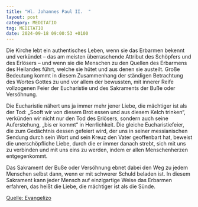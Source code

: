```yaml
---
title: "Hl. Johannes Paul II.  "
layout: post
category: MEDITATIO
tag: MEDITATIO
date: 2024-09-18 09:00:53 +0100
---
```

Die Kirche lebt ein authentisches Leben, wenn sie das Erbarmen bekennt und verkündet – das am meisten überraschende Attribut des Schöpfers und des Erlösers – und wenn sie die Menschen zu den Quellen des Erbarmens des Heilandes führt, welche sie hütet und aus denen sie austeilt. Große Bedeutung kommt in diesem Zusammenhang der ständigen Betrachtung des Wortes Gottes zu und vor allem der bewussten, mit innerer Reife vollzogenen Feier der Eucharistie und des Sakraments der Buße oder Versöhnung.<!--more--> 

Die Eucharistie nähert uns ja immer mehr jener Liebe, die mächtiger ist als der Tod: „Sooft wir von diesem Brot essen und aus diesem Kelch trinken“, verkünden wir nicht nur den Tod des Erlösers, sondern auch seine Auferstehung, „bis er kommt“ in Herrlichkeit. Die gleiche Eucharistiefeier, die zum Gedächtnis dessen gefeiert wird, der uns in seiner messianischen Sendung durch sein Wort und sein Kreuz den Vater geoffenbart hat, beweist die unerschöpfliche Liebe, durch die er immer danach strebt, sich mit uns zu verbinden und mit uns eins zu werden, indem er allen Menschenherzen entgegenkommt. 

Das Sakrament der Buße oder Versöhnung ebnet dabei den Weg zu jedem Menschen selbst dann, wenn er mit schwerer Schuld beladen ist. In diesem Sakrament kann jeder Mensch auf einzigartige Weise das Erbarmen erfahren, das heißt die Liebe, die mächtiger ist als die Sünde. 


[Quelle: Evangelizo](https://evangeliumtagfuertag.org/DE/gospel)